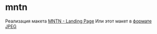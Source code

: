 # mntn
Реализация макета [MNTN - Landing Page](https://www.figma.com/community/file/788675347108478517/mntn-landing-page)
Или этот макет в [формате JPEG](maket.jpg)

